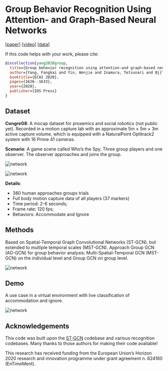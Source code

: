# Group Behavior Recognition Using Attention- and Graph-Based Neural Networks

[[paper](https://ebooks.iospress.nl/volumearticle/55068)] [[video](https://underline.io/lecture/1953-group-behavior-recognition-using-attention--and-graph-based-neural-networks
)] [[data](https://sites.google.com/view/congreg8/home#h.p_FqKt0M9-taTN)]

If this code helps with your work, please cite:

```bibtex
@incollection{yang2020group,
  title={Group behavior recognition using attention-and graph-based neural networks},
  author={Yang, Fangkai and Yin, Wenjie and Inamura, Tetsunari and Bj{\"o}rkman, M{\aa}rten and Peters, Christopher},
  booktitle={ECAI 2020},
  pages={1626--1633},
  year={2020},
  publisher={IOS Press}
}
```

## Dataset

**CongreG8**: A mocap dataset for proxemics and social robotics (not public yet). Recorded in a motion capture lab with an approximate 5m × 5m × 3m active capture volume, which is equipped with a NaturalPoint Optitrack2 system with 16 Prime 41 cameras.

**Scenario**: A game scene called Who’s the Spy. Three group players and one observer. The observer approaches and joins the group. 

![network](https://github.com/YIN95/Group-Behavior-Recognition/blob/master/media/image1.png)

![network](https://github.com/YIN95/Group-Behavior-Recognition/blob/master/media/image2.gif)

**Details**: 
- 380 human approaches groups trials
- Full body motion capture data of all players (37 markers)
- Time period: 2-6 seconds;
- Frame rate: 120 fps;
- Behaviors: Accommodate and Ignore

## Methods

Based on Spatial-Temporal Graph Convolutional Networks (ST-GCN), but extended to multiple temporal scales (MST-GCN). Approach Group GCN (AG-GCN) for group behavior analysis: Multi-Spatial-Temporal GCN (MST-GCN) on the individual level and Group GCN on group level. 

![network](https://github.com/YIN95/Group-Behavior-Recognition/blob/master/media/image5.png)

## Demo

A use case in a virtual environment with live classification of accommodation and ignore.

![network](https://github.com/YIN95/Group-Behavior-Recognition/blob/master/media/image4.png)

## Acknowledgements

This code was built upon the [ST-GCN](https://github.com/yysijie/st-gcn) codebase and various recognition codebases. Many thanks to those authors for making their code available!

This research has received funding from the European Union‘s Horizon 2020 research and innovation programme under grant agreement n. 824160 (EnTimeMent).


